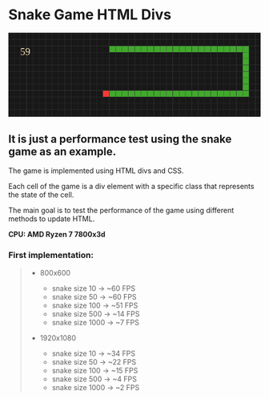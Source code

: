 # Snake Game HTML Divs

![](./thumb.png)

## It is just a performance test using the snake game as an example. 

The game is implemented using HTML divs and CSS.

Each cell of the game is a div element with a specific class that represents the state of the cell.

The main goal is to test the performance of the game using different methods to update HTML.

**CPU: AMD Ryzen 7 7800x3d**

### First implementation:
> * 800x600
>    * snake size 10 -> ~60 FPS
>    * snake size 50 -> ~60 FPS
>    * snake size 100 -> ~51 FPS
>    * snake size 500 -> ~14 FPS
>    * snake size 1000 -> ~7 FPS
>
> * 1920x1080
>    * snake size 10 -> ~34 FPS
>    * snake size 50 -> ~22 FPS
>    * snake size 100 -> ~15 FPS
>    * snake size 500 -> ~4 FPS
>    * snake size 1000 -> ~2 FPS
